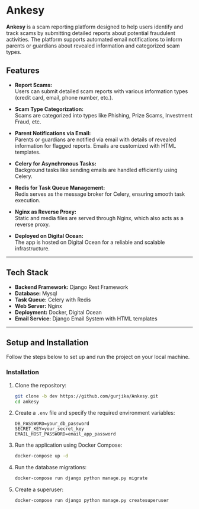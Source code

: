 # Ankesy

**Ankesy** is a scam reporting platform designed to help users identify and track scams by submitting detailed reports about potential fraudulent activities. The platform supports automated email notifications to inform parents or guardians about revealed information and categorized scam types.  

## Features

- **Report Scams:**  
  Users can submit detailed scam reports with various information types (credit card, email, phone number, etc.).
  
- **Scam Type Categorization:**  
  Scams are categorized into types like Phishing, Prize Scams, Investment Fraud, etc.

- **Parent Notifications via Email:**  
  Parents or guardians are notified via email with details of revealed information for flagged reports. Emails are customized with HTML templates.

- **Celery for Asynchronous Tasks:**  
  Background tasks like sending emails are handled efficiently using Celery.

- **Redis for Task Queue Management:**  
  Redis serves as the message broker for Celery, ensuring smooth task execution.

- **Nginx as Reverse Proxy:**  
  Static and media files are served through Nginx, which also acts as a reverse proxy.

- **Deployed on Digital Ocean:**  
  The app is hosted on Digital Ocean for a reliable and scalable infrastructure.

---

## Tech Stack

- **Backend Framework:** Django Rest Framework
- **Database:** Mysql  
- **Task Queue:** Celery with Redis  
- **Web Server:** Nginx  
- **Deployment:** Docker, Digital Ocean  
- **Email Service:** Django Email System with HTML templates  

---

## Setup and Installation

Follow the steps below to set up and run the project on your local machine.

### Installation

1. Clone the repository:

   ```bash
   git clone -b dev https://github.com/gurjika/Ankesy.git
   cd ankesy


2. Create a `.env` file and specify the required environment variables:
    ```env
    DB_PASSWORD=your_db_password
    SECRET_KEY=your_secret_key
    EMAIL_HOST_PASSWORD=email_app_password
    ```

3. Run the application using Docker Compose:
    ```sh
    docker-compose up -d
    ```

4. Run the database migrations:
    ```sh
    docker-compose run django python manage.py migrate
    ```

5. Create a superuser:
    ```sh
    docker-compose run django python manage.py createsuperuser
    ```